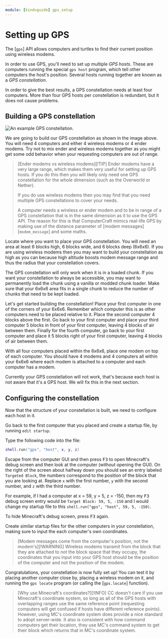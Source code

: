```yaml
---
module: [kind=guide] gps_setup
---
```


<!--
SPDX-FileCopyrightText: 2022 The CC: Tweaked Developers

SPDX-License-Identifier: MPL-2.0
-->

# Setting up GPS
The [`gps`] API allows computers and turtles to find their current position using wireless modems.

In order to use GPS, you'll need to set up multiple *GPS hosts*. These are computers running the special `gps host`
program, which tell other computers the host's position. Several hosts running together are known as a *GPS
constellation*.

In order to give the best results, a GPS constellation needs at least four computers. More than four GPS hosts per
constellation is redundant, but it does not cause problems.

## Building a GPS constellation
<img alt="An example GPS constellation." src="/images/gps-constellation-example.png" class="big-image" />

We are going to build our GPS constellation as shown in the image above. You will need 4 computers and either 4 wireless
modems or 4 ender modems. Try not to mix ender and wireless modems together as you might get some odd behavior when your
requesting computers are out of range.

> [Ender modems vs wireless modems][!TIP]
> Ender modems have a very large range, which makes them very useful for setting up GPS hosts. If you do this then you
> will likely only need one GPS constellation for the whole dimension (such as the Overworld or Nether).
>
> If you do use wireless modems then you may find that you need multiple GPS constellations to cover your needs.
>
> A computer needs a wireless or ender modem and to be in range of a GPS constellation that is in the same dimension as
> it to use the GPS API. The reason for this is that ComputerCraft mimics real-life GPS by making use of the distance
> parameter of [modem messages][`modem_message`] and some maths.

Locate where you want to place your GPS constellation. You will need an area at least 6 blocks high, 6 blocks wide, and
6 blocks deep (6x6x6). If you are using wireless modems then you may want to build your constellation as high as you can
because high altitude boosts modem message range and thus the radius that your constellation covers.

The GPS constellation will only work when it is in a loaded chunk. If you want your constellation to always be
accessible, you may want to permanently load the chunk using a vanilla or modded chunk loader. Make sure that your 6x6x6
area fits in a single chunk to reduce the number of chunks that need to be kept loaded.

Let's get started building the constellation! Place your first computer in one of the corners of your 6x6x6. Remember
which computer this is as other computers need to be placed relative to it. Place the second computer 4 blocks above the
first. Go back to your first computer and place your third computer 5 blocks in front of your first computer, leaving 4
blocks of air between them. Finally for the fourth computer, go back to your first computer and place it 5 blocks right
of your first computer, leaving 4 blocks of air between them.

With all four computers placed within the 6x6x6, place one modem on top of each computer. You should have 4 modems and 4
computers all within your 6x6x6 where each modem is attached to a computer and each computer has a modem.

Currently your GPS constellation will not work, that's because each host is not aware that it's a GPS host. We will fix
this in the next section.

## Configuring the constellation
Now that the structure of your constellation is built, we need to configure each host in it.

Go back to the first computer that you placed and create a startup file, by running `edit startup`.

Type the following code into the file:
```lua
shell.run("gps", "host", x, y, z)
```

Escape from the computer GUI and then press <kbd>F3</kbd> to open Minecraft's debug screen and then look at the computer
(without opening the GUI). On the right of the screen about halfway down you should see an entry labeled `Targeted
Block`, the numbers correspond to the position of the block that you are looking at. Replace `x` with the first number,
`y` with the second number, and `z` with the third number.

For example, if I had a computer at x = 59, y = 5, z = -150, then my <kbd>F3</kbd> debug screen entry would be `Target
Block: 59, 5, -150` and I would change my startup file to this `shell.run("gps", "host", 59, 5, -150)`.

To hide Minecraft's debug screen, press <kbd>F3</kbd> again.

Create similar startup files for the other computers in your constellation, making sure to input the each computer's own
coordinates.

> [Modem messages come from the computer's position, not the modem's][!WARNING]
> Wireless modems transmit from the block that they are attached to *not* the block space that they occupy, the
> coordinates that you input into your GPS host should be the position of the computer and not the position of the modem.

Congratulations, your constellation is now fully set up! You can test it by placing another computer close by, placing a
wireless modem on it, and running the `gps locate` program (or calling the [`gps.locate`] function).

> [Why use Minecraft's coordinates?][!INFO]
> CC doesn't care if you use Minecraft's coordinate system, so long as all of the GPS hosts with overlapping ranges use
> the same reference point (requesting computers will get confused if hosts have different reference points). However,
> using MC's coordinate system does provide a nice standard to adopt server-wide. It also is consistent with how command
> computers get their location, they use MC's command system to get their block which returns that in MC's coordinate
> system.
